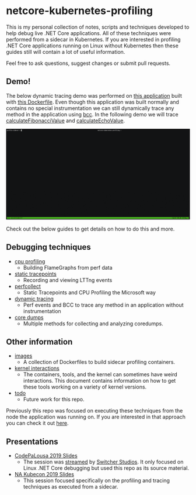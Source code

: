 # netcore-kubernetes-profiling

This is my personal collection of notes, scripts and techniques developed to help debug live .NET Core applications.  All of these techniques were performed from a sidecar in Kubernetes.  If you are interested in profiling .NET Core applications running on Linux without Kubernetes then these guides still will contain a lot of useful information.

Feel free to ask questions, suggest changes or submit pull requests.

## Demo!

The below dynamic tracing demo was performed on [this application](https://github.com/joe-elliott/sample-netcore-app) built with [this Dockerfile](https://github.com/joe-elliott/sample-netcore-app/blob/master/Dockerfile).  Even though this application was built normally and contains no special instrumentation we can still dynamically trace any method in the application using [bcc](https://github.com/iovisor/bcc).  In the following demo we will trace [calculateFibonacciValue](https://github.com/joe-elliott/sample-netcore-app/blob/master/Providers/FibonacciProvider.cs#L9) and [calculateEchoValue](https://github.com/joe-elliott/sample-netcore-app/blob/master/Providers/EchoProvider.cs#L9).

![bcc demo](./dynamic-tracing-bcc.gif)

Check out the below guides to get details on how to do this and more.

## Debugging techniques

- [cpu profiling](./cpu-profiling)
  - Building FlameGraphs from perf data
- [static tracepoints](./static-tracepoints)
  - Recording and viewing LTTng events
- [perfcollect](./perfcollect)
  - Static Tracepoints and CPU Profiling the Microsoft way
- [dynamic tracing](./dynamic-tracing)
  - Perf events and BCC to trace any method in an application without instrumentation
- [core dumps](./coredumps)
  - Multiple methods for collecting and analyzing coredumps.

## Other information

- [images](./images)
  - A collection of Dockerfiles to build sidecar profiling containers.
- [kernel interactions](./kernel-interactions)
  - The containers, tools, and the kernel can sometimes have weird interactions.  This document contains information on how to get these tools working on a variety of kernel versions.
- [todo](./todo)
  - Future work for this repo.

Previously this repo was focused on executing these techniques from the node the application was running on.  If you are interested in that approach you can check it out [here](https://github.com/joe-elliott/netcore-kubernetes-profiling/tree/54bacfeecb33de6bbc590768af9c276efd1b4e4c).

## Presentations

- [CodePaLousa 2019 Slides](https://docs.google.com/presentation/d/1-OJtTSEGEWxYAIHhKDoociKJXL7CFH8BPl6xJDATSuI/edit?usp=sharing)
  - The session was [streamed](https://www.facebook.com/CodePaLOUsa/videos/487782252038255/) by [Switcher Studios](https://www.switcherstudio.com/).  It only focused on Linux .NET Core debugging but used this repo as its source material.
- [NA Kubecon 2019 Slides](./2019NAKubecon.pdf)
  - This session focused specifically on the profiling and tracing techniques as executed from a sidecar. 